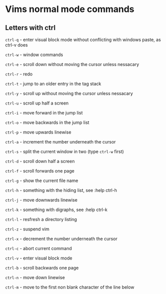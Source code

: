 # Vims normal mode commands

## Letters with ctrl
`ctrl-q` - enter visual block mode without conflicting with windows paste, as ctrl-v does

`ctrl-w` - window commands

`ctrl-e` - scroll down without moving the cursor unless nessacary

`ctrl-r` - redo

`ctrl-t` - jump to an older entry in the tag stack

`ctrl-y` - scroll up without moving the cursor unless nessacary

`ctrl-u` - scroll up half a screen

`ctrl-i` - move forward in the jump list

`ctrl-o` - move backwards in the jump list

`ctrl-p` - move upwards linewise

`ctrl-a` - increment the number underneath the cursor

`ctrl-s` - split the current window in two (type `ctrl-w` first)

`ctrl-d` - scroll down half a screen

`ctrl-f` - scroll forwards one page

`ctrl-g` - show the current file name

`ctrl-h` - something with the hiding list, see :help ctrl-h

`ctrl-j` - move downwards linewise

`ctrl-k` - something with digraphs, see :help ctrl-k

`ctrl-l` - resfresh a directory listing

`ctrl-z` - suspend vim

`ctrl-x` - decrement the number underneath the cursor

`ctrl-c` - abort current command

`ctrl-v` - enter visual block mode

`ctrl-b` - scroll backwards one page

`ctrl-n` - move down linewise

`ctrl-m` - move to the first non blank character of the line below
